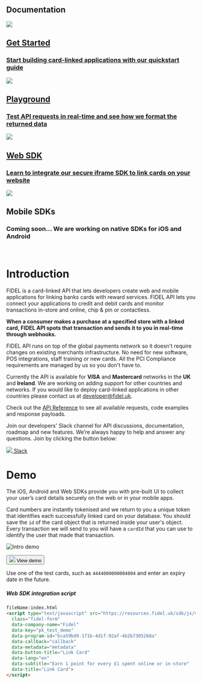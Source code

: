 <h2>Documentation</h2>
<div class="row">
    <div class="column">
        <a href="/gettingstarted" class="content">
            <img src="https://docs.fidel.uk/assets/images/get-started.svg"/>
            <h2>Get Started</h2>
            <h3>Start building card-linked applications with our quickstart guide</h3>
        </a>
    </div>
    <div class="column">
        <a href="https://dashboard.fidel.uk/playground" class="content">
            <img src="https://docs.fidel.uk/assets/images/playground.svg"/>
            <h2>Playground</h2>
            <h3>Test API requests in real-time and see how we format the returned data</h3>
        </a>
    </div>
</div>
<div class="row">
    <div class="column">
      <a href="/web" class="content">
            <img src="https://docs.fidel.uk/assets/images/icon-desktop.svg"/>
            <h2>Web SDK</h2>
            <h3>Learn to integrate our secure iframe SDK to link cards on your website</h3>
        </a>
    </div>
    <div class="column">
        <div class="content">
            <img src="https://docs.fidel.uk/assets/images/icon-mobile.svg"/>
            <h2>Mobile SDKs</h2>
            <h3>Coming soon... We are working on native SDKs for iOS and Android</h3>
        </div>
    </div>
</div>

<br/>

# Introduction
FIDEL is a card-linked API that lets developers create web and mobile applications for linking banks cards with reward services. FIDEL API lets you connect your applications to credit and debit cards and monitor transactions in-store and online, chip & pin or contactless.

**When a consumer makes a purchase at a specified store with a linked card, FIDEL API spots that transaction and sends it to you in real-time through webhooks.**

FIDEL API runs on top of the global payments network so it doesn't require changes on existing merchants infrastructure. No need for new software, POS integrations, staff training or new cards. All the PCI Compliance requirements are managed by us so you don't have to.

Currently the API is available for **VISA** and **Mastercard** networks in the **UK** and **Ireland**. We are working on adding support for other countries and networks. If you would like to deploy card-linked applications in other countries please contact us at [developer@fidel.uk](mailto:developer@fidel.uk).

Check out the [API Reference](https://reference.fidel.uk) to see all available requests, code examples and response payloads.

Join our developers' Slack channel for API discussions, documentation, roadmap and new features. We’re always happy to help and answer any questions. Join by clicking the button below:

<a class="button with-icon" href="https://fidel-developers-slack-invites.herokuapp.com/" target="blank">
  <img src="https://docs.fidel.uk/assets/images/slack-icon.svg" />
  <span>Slack</span>
</a>

<br/>

# Demo
The iOS, Android and Web SDKs provide you with pre-built UI to collect your user’s card details securely on the web or in your mobile apps.

Card numbers are instantly tokenised and we return to you a unique token that identifies each successfully linked card on your database. You should save the `id` of the card object that is returned inside your user's object. Every transaction we will send to you will have a `cardId` that you can use to identify the user that made that transaction.

![Intro demo](https://docs.fidel.uk/assets/images/intro-demo.png "Preview of the web and mobile Fidel card linking UI")

<button id="link-card-button" class="with-icon" type="submit" onclick="Fidel.openForm()">
  <img src="https://docs.fidel.uk/assets/images/eye.svg" />
  <span>View demo</span>
</button>

Use one of the test cards, such as `4444000000004004` and enter an expiry date in the future.

<h5>Web SDK integration script</h5>

```html
fileName:index.html
<script type="text/javascript" src="https://resources.fidel.uk/sdk/js/v1/fidel.js"
  class="fidel-form"
  data-company-name="Fidel"
  data-key="pk_test_demo"
  data-program-id="bca59bd9-171b-4d1f-92af-4b2b7305268a"
  data-callback="callback"
  data-metadata="metadata"
  data-button-title="Link Card"
  data-lang="en"
  data-subtitle="Earn 1 point for every £1 spent online or in-store"
  data-title="Link Card">
</script>
```

